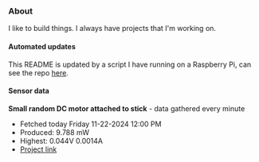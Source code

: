 ### About
I like to build things. I always have projects that I'm working on.

#### Automated updates
This README is updated by a script I have running on a Raspberry Pi, can see the repo [here](https://github.com/jdc-cunningham/raspi-git-repo-updater).

#### Sensor data


**Small random DC motor attached to stick** - data gathered every minute
- Fetched today Friday 11-22-2024 12:00 PM
- Produced: 9.788 mW
- Highest: 0.044V 0.0014A
- [Project link](https://github.com/jdc-cunningham/turbine-raspi)